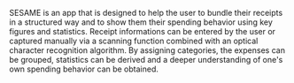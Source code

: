 SESAME is an app that is designed to help the user to bundle their receipts in a structured way and to show them their spending behavior using key figures and statistics. Receipt informations can be entered by the user or captured manually via a scanning function combined with an optical character recognition algorithm. By assigning categories, the expenses can be grouped, statistics can be derived and a deeper understanding of one's own spending behavior can be obtained.